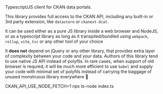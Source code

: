 
Typescript/JS client for CKAN data portals.

This library provides full access to the CKAN API, including any built-in or 3rd party extension, like `datastore` or `ckanext-dcat`.

It can be used either as a pure JS library inside a web browser and NodeJS, or as a typescript library as long as it transpiled/bundled using `webpack`, `rollup`, `vite`, `tsc` or any other tool of your choice

It **does not** depend on jQuery or any other library, that provides extra layer of complexity between your code and your data. Authors of this library tend to use native JS API instead of polyfils. In rare cases, when support of old browser is requred, it will be much more efficient to use `babel` and supply your code with minimal set of polyfils instead of carrying the baggage of unused monstruous library everywhere 🙂

CKAN_API_USE_NODE_FETCH=1 npx ts-node index.ts
